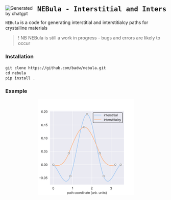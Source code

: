 <div id="toc">
<img src="./static/nebula_logo.jpeg" width="100" align="left" alt="Generated by chatgpt"> 

  <ul style="list-style: none">
    <summary>
      <h2> <pre>NEBula - Interstitial and Interstitialcy Nudged Elastic Band Path Generator</pre></h2>
    </summary>
  </ul>
</div>

`NEBula` is a code for generating interstitial and interstitialcy paths for crystalline materials
> ! NB NEBula is still a work in progress - bugs and errors are likely to occur

### Installation 

```
git clone https://github.com/badw/nebula.git 
cd nebula 
pip install . 
```


### Example
<p align="center">
<img src="./static/example.png" height="300">
</p>


